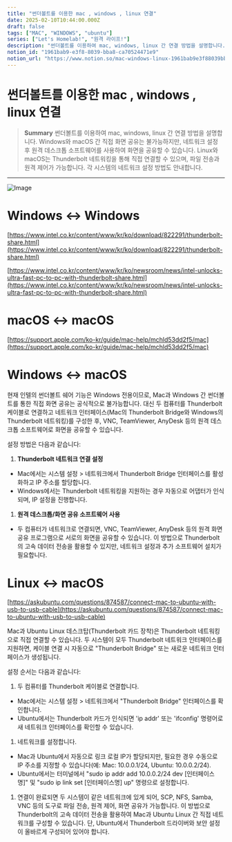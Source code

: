 ```yaml
---
title: "썬더볼트를 이용한 mac , windows , linux 연결"
date: 2025-02-10T10:44:00.000Z
draft: false
tags: ["MAC", "WINDOWS", "ubuntu"]
series: ["Let's Homelab!", "원격 라이프!"]
description: "썬더볼트를 이용하여 mac, windows, linux 간 연결 방법을 설명합니다. Windows와 macOS 간 직접 화면 공유는 불가능하지만, 네트워크 설정 후 원격 데스크톱 소프트웨어를 사용하여 화면을 공유할 수 있습니다. Linux와 macOS는 Thunderbolt 네트워킹을 통해 직접 연결할 수 있으며, 파일 전송과 원격 제어가 가능합니다. 각 시스템의 네트워크 설정 방법도 안내합니다."
notion_id: "1961bab9-e3f8-8039-bba8-ca70524471e9"
notion_url: "https://www.notion.so/mac-windows-linux-1961bab9e3f88039bba8ca70524471e9"
---
```


# 썬더볼트를 이용한 mac , windows , linux 연결

> **Summary**
> 썬더볼트를 이용하여 mac, windows, linux 간 연결 방법을 설명합니다. Windows와 macOS 간 직접 화면 공유는 불가능하지만, 네트워크 설정 후 원격 데스크톱 소프트웨어를 사용하여 화면을 공유할 수 있습니다. Linux와 macOS는 Thunderbolt 네트워킹을 통해 직접 연결할 수 있으며, 파일 전송과 원격 제어가 가능합니다. 각 시스템의 네트워크 설정 방법도 안내합니다.

---

![Image](https://prod-files-secure.s3.us-west-2.amazonaws.com/09ccd4d5-876c-4bba-bbdf-cc77a0a11257/662ac2da-9af5-417d-81a8-a8e840d1e5cb/image.png?X-Amz-Algorithm=AWS4-HMAC-SHA256&X-Amz-Content-Sha256=UNSIGNED-PAYLOAD&X-Amz-Credential=ASIAZI2LB4666C2M2KHQ%2F20250724%2Fus-west-2%2Fs3%2Faws4_request&X-Amz-Date=20250724T115423Z&X-Amz-Expires=3600&X-Amz-Security-Token=IQoJb3JpZ2luX2VjEAMaCXVzLXdlc3QtMiJGMEQCICgMWBazPXNYR%2BGCX3%2B3eYZ40ckIjcns84DpvmOTs1YVAiAczYj3XWh%2F4fwUya6bmn1EsIco3sC3sPUceKXepmqOvyr%2FAwgsEAAaDDYzNzQyMzE4MzgwNSIMXD3n4xVw4HXx%2FNnMKtwDFo2gJml%2FjGLf8ftAzvqbDFkVMVLLBlkGMKvl%2BjGZCjJtZuftjvcWvCikjY4rKgij4XG4LCuBWS1cSR%2FZEIxBUjeD9h3Sw5dlgbUgMOTnkkWV5oiT99%2FZHkH8K4wn5wK9D%2By10SdHepI6cYjcwXxbinw2KvahGvKb8oLCu4kKU8K2P%2Fy1nYOsLNSAjjg0qvuYCu4H2tugsw%2BZ1UWUn3TGdTJzXb%2BaQmgsUcN2mG66WDnSpt4tBCsCTIc4M%2FfmRGB0DiI9136XfnAXkWQc4jgfwT1q%2FDs76XKY08uwNUXodO%2B7lSNgDdnQqu57OWeFy%2BwiVOXPYShOda8FQ7J40QURVE2FHDO8Nkg6vqbGTe37r5FoynfoFD%2FITyAvqrrvZdWn4cgp%2FBqoOkWwMB9rsgj9ZjNOIz7lRJWPhBAna04v%2Bt6YE1NVufC0exQUas2eLDDgy4z53jU68edN6VS%2FGXXhpKJeiMa%2FBHna7pBHZzEg6ArS%2FCIB3RItNy%2BlgPuJtrEIcHKasfGWh4TPl4tfYJ5pNLShAddjmBSUNxRlAJRa7%2BfoXEGaFgu2L86y5DovM6LP8So9VFzaKaclYrPhTYGVK8AaTAPckPCdIbUhbsyzD1gtXcBH0ay56Pbe3K8w7ZuIxAY6pgELkLEqyRyg%2B7fmKcO1kPqUXXfCx8cJzygBXOQ1q2X4COd%2FwppwtyEz9j16Px3UGgnhoWiNUnmH789xnbkwF1AyzsFtvkXdrZd4z4TE%2FFqRYsZxGa%2FxId6jgZZNpSQRUuVqYQIB%2FG%2FVcydz8LVAUTsRGz8eNn2EviyLaCeJ7OCrXJ7Zk2SSfhEAc1xWVaq1SyRepkNLu4COXkmM7T3ztuXjgG3Zokz7&X-Amz-Signature=42d9660d751e982c249b7cfbe107a54b75cd973ef0368516a1b3cc5e307877a5&X-Amz-SignedHeaders=host&x-amz-checksum-mode=ENABLED&x-id=GetObject)

# Windows ↔ Windows

[https://www.intel.co.kr/content/www/kr/ko/download/822291/thunderbolt-share.html](https://www.intel.co.kr/content/www/kr/ko/download/822291/thunderbolt-share.html)

[https://www.intel.co.kr/content/www/kr/ko/newsroom/news/intel-unlocks-ultra-fast-pc-to-pc-with-thunderbolt-share.html](https://www.intel.co.kr/content/www/kr/ko/newsroom/news/intel-unlocks-ultra-fast-pc-to-pc-with-thunderbolt-share.html)

# macOS ↔ macOS

[https://support.apple.com/ko-kr/guide/mac-help/mchld53dd2f5/mac](https://support.apple.com/ko-kr/guide/mac-help/mchld53dd2f5/mac)

# Windows ↔ macOS

현재 인텔의 썬더볼트 쉐어 기능은 Windows 전용이므로, Mac과 Windows 간 썬더볼트를 통한 직접 화면 공유는 공식적으로 불가능합니다. 대신 두 컴퓨터를 Thunderbolt 케이블로 연결하고 네트워크 인터페이스(Mac의 Thunderbolt Bridge와 Windows의 Thunderbolt 네트워킹)를 구성한 후, VNC, TeamViewer, AnyDesk 등의 원격 데스크톱 소프트웨어로 화면을 공유할 수 있습니다.

설정 방법은 다음과 같습니다:

1. **Thunderbolt 네트워크 연결 설정**
  - Mac에서는 시스템 설정 > 네트워크에서 Thunderbolt Bridge 인터페이스를 활성화하고 IP 주소를 할당합니다.
  - Windows에서는 Thunderbolt 네트워킹을 지원하는 경우 자동으로 어댑터가 인식되며, IP 설정을 진행합니다.
1. **원격 데스크톱/화면 공유 소프트웨어 사용**
  - 두 컴퓨터가 네트워크로 연결되면, VNC, TeamViewer, AnyDesk 등의 원격 화면 공유 프로그램으로 서로의 화면을 공유할 수 있습니다.
이 방법으로 Thunderbolt의 고속 데이터 전송을 활용할 수 있지만, 네트워크 설정과 추가 소프트웨어 설치가 필요합니다.

# Linux ↔ macOS

[https://askubuntu.com/questions/874587/connect-mac-to-ubuntu-with-usb-to-usb-cable](https://askubuntu.com/questions/874587/connect-mac-to-ubuntu-with-usb-to-usb-cable)

Mac과 Ubuntu Linux 데스크탑(Thunderbolt 카드 장착)은 Thunderbolt 네트워킹으로 직접 연결할 수 있습니다. 두 시스템이 모두 Thunderbolt 네트워크 인터페이스를 지원하면, 케이블 연결 시 자동으로 "Thunderbolt Bridge" 또는 새로운 네트워크 인터페이스가 생성됩니다.

설정 순서는 다음과 같습니다:

1. 두 컴퓨터를 Thunderbolt 케이블로 연결합니다.
  - Mac에서는 시스템 설정 > 네트워크에서 "Thunderbolt Bridge" 인터페이스를 확인합니다.
  - Ubuntu에서는 Thunderbolt 카드가 인식되면 'ip addr' 또는 'ifconfig' 명령어로 새 네트워크 인터페이스를 확인할 수 있습니다.
1. 네트워크를 설정합니다.
  - Mac과 Ubuntu에서 자동으로 링크 로컬 IP가 할당되지만, 필요한 경우 수동으로 IP 주소를 지정할 수 있습니다(예: Mac: 10.0.0.1/24, Ubuntu: 10.0.0.2/24).
  - Ubuntu에서는 터미널에서 "sudo ip addr add 10.0.0.2/24 dev [인터페이스명]" 및 "sudo ip link set [인터페이스명] up" 명령으로 설정합니다.
1. 연결이 완료되면 두 시스템이 같은 네트워크에 있게 되어, SCP, NFS, Samba, VNC 등의 도구로 파일 전송, 원격 제어, 화면 공유가 가능합니다.
이 방법으로 Thunderbolt의 고속 데이터 전송을 활용하여 Mac과 Ubuntu Linux 간 직접 네트워크를 구성할 수 있습니다. 단, Ubuntu에서 Thunderbolt 드라이버와 보안 설정이 올바르게 구성되어 있어야 합니다.

